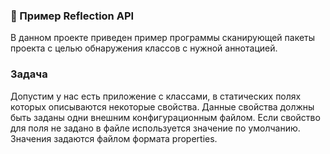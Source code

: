 ### 🧘️ Пример Reflection API

В данном проекте приведен пример программы сканирующей пакеты проекта с целью обнаружения
классов с нужной аннотацией. 

### Задача

Допустим у нас есть приложение с классами, в статических полях 
которых описываются некоторые свойства. Данные свойства должны быть заданы
одни внешним конфигурационным файлом. Если свойство для поля не задано в
файле используется значение по умолчанию. Значения задаются файлом формата
properties.


